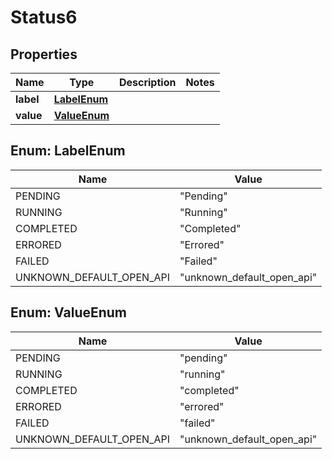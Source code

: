 

# Status6


## Properties

| Name | Type | Description | Notes |
|------------ | ------------- | ------------- | -------------|
|**label** | [**LabelEnum**](#LabelEnum) |  |  |
|**value** | [**ValueEnum**](#ValueEnum) |  |  |



## Enum: LabelEnum

| Name | Value |
|---- | -----|
| PENDING | &quot;Pending&quot; |
| RUNNING | &quot;Running&quot; |
| COMPLETED | &quot;Completed&quot; |
| ERRORED | &quot;Errored&quot; |
| FAILED | &quot;Failed&quot; |
| UNKNOWN_DEFAULT_OPEN_API | &quot;unknown_default_open_api&quot; |



## Enum: ValueEnum

| Name | Value |
|---- | -----|
| PENDING | &quot;pending&quot; |
| RUNNING | &quot;running&quot; |
| COMPLETED | &quot;completed&quot; |
| ERRORED | &quot;errored&quot; |
| FAILED | &quot;failed&quot; |
| UNKNOWN_DEFAULT_OPEN_API | &quot;unknown_default_open_api&quot; |



